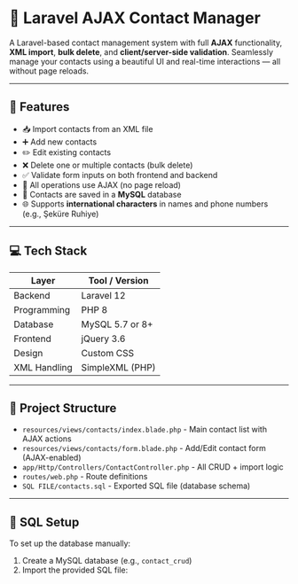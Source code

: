 # 📇 Laravel AJAX Contact Manager

A Laravel-based contact management system with full **AJAX** functionality, **XML import**, **bulk delete**, and **client/server-side validation**. Seamlessly manage your contacts using a beautiful UI and real-time interactions — all without page reloads.

---

## 🚀 Features

- 📥 Import contacts from an XML file
- ➕ Add new contacts
- ✏️ Edit existing contacts
- ❌ Delete one or multiple contacts (bulk delete)
- ✅ Validate form inputs on both frontend and backend
- 🔁 All operations use AJAX (no page reload)
- 💾 Contacts are saved in a **MySQL** database
- 🌐 Supports **international characters** in names and phone numbers (e.g., Şeküre Ruhiye)

---

## 💻 Tech Stack

| Layer        | Tool / Version     |
|--------------|--------------------|
| Backend      | Laravel 12         |
| Programming  | PHP 8              |
| Database     | MySQL 5.7 or 8+    |
| Frontend     | jQuery 3.6         |
| Design       | Custom CSS         |
| XML Handling | SimpleXML (PHP)    |

---

## 📂 Project Structure

- `resources/views/contacts/index.blade.php` - Main contact list with AJAX actions
- `resources/views/contacts/form.blade.php` - Add/Edit contact form (AJAX-enabled)
- `app/Http/Controllers/ContactController.php` - All CRUD + import logic
- `routes/web.php` - Route definitions
- `SQL FILE/contacts.sql` - Exported SQL file (database schema)


---

## 📁 SQL Setup

To set up the database manually:

1. Create a MySQL database (e.g., `contact_crud`)
2. Import the provided SQL file:
